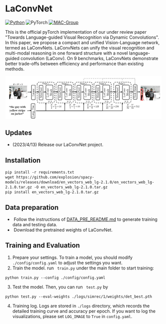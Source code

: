 # LaConvNet

[![Python](https://img.shields.io/badge/python-blue.svg)](https://www.python.org/)
![PyTorch](https://img.shields.io/badge/pytorch-%237732a8)
[![MAC-Group](https://img.shields.io/badge/mac-group-orange.svg)](https://mac.xmu.edu.cn/)

This is the official pyTorch implementation  of our under review paper "Towards Language-guided Visual Recognition via
Dynamic Convolutions". In this paper, we propose a compact and unified Vision-Language network, termed as LaConvNets. LaConvNets can unify
the visual recognition and multi-modal reasoning in one forward structure with a novel language-guided convolution (LaConv). On 9 benchmarks, LaConvNets demonstrate better trade-offs between efficiency and performance than existing methods.

 

<p align="center">
	<img src="./misc/LaConvNet.jpg" width="550">
</p>


## Updates
- (2023/4/13) Release our LaConvNet project.
## Installation
```
pip install -r requirements.txt
wget https://github.com/explosion/spacy-models/releases/download/en_vectors_web_lg-2.1.0/en_vectors_web_lg-2.1.0.tar.gz -O en_vectors_web_lg-2.1.0.tar.gz
pip install en_vectors_web_lg-2.1.0.tar.gz
```
## Data preparation

-  Follow the instructions of  [DATA_PRE_README.md](https://github.com/luogen1996/SimREC/blob/main/DATA_PRE_README.md) to generate training data and testing data.
-  Download the pretrained weights of LaConvNet.   

## Training and Evaluation 

1. Prepare your settings. To train a model, you should  modify ``./config/config.yaml``  to adjust the settings  you want. 
2. Train the model. run ` train.py`  under the main folder to start training:
```
python train.py --config ./config/config.yaml
```
3. Test the model.   Then, you can run ` test.py`  by
```
python test.py --eval-weights ./logs/simrec/1/weights/det_best.pth
```
4. Training log.  Logs are stored in ``./logs`` directory, which records the detailed training curve and accuracy per epoch. If you want to log the visualizations, please  set  ``LOG_IMAGE`` to ``True`` in ``config.yaml``.   
